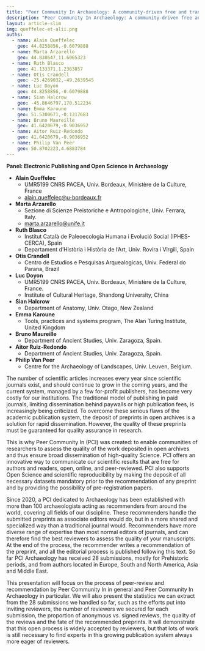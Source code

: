 ```yaml
---
title: "Peer Community In Archaeology: A community-driven free and transparent system for preprints peer-reviewing"
description: "Peer Community In Archaeology: A community-driven free and transparent system for preprints peer-reviewing"
layout: article-slim
img: queffelec-et-alii.png
auths:
  - name: Alain Queffelec
    geo: 44.8258856,-0.6079888
  - name: Marta Arzarello
    geo: 44.838647,11.6065323
  - name: Ruth Blasco
    geo: 41.133371,1.2363857
  - name: Otis Crandell
    geo: -25.4269032,-49.2639545
  - name: Luc Doyon
    geo: 44.8258856,-0.6079888
  - name: Sian Halcrow
    geo: -45.8646797,170.512234
  - name: Emma Karoune
    geo: 51.5300671,-0.1317683
  - name: Bruno Maureille
    geo: 41.6420679,-0.9036952
  - name: Aitor Ruiz-Redondo
    geo: 41.6420679,-0.9036952
  - name: Philip Van Peer
    geo: 50.8702223,4.6883784
---
```


**Panel: Electronic Publishing and Open Science in Archaeology**

- **Alain Queffelec**
  - UMR5199 CNRS PACEA, Univ. Bordeaux, Ministère de la Culture, France
  - [alain.queffelec@u-bordeaux.fr](mailto:alain.queffelec@u-bordeaux.fr)
- **Marta Arzarello**
  - Sezione di Scienze Preistoriche e Antropologiche, Univ. Ferrara, Italy.
  - [marta.arzarello@unife.it](mailto:marta.arzarello@unife.it)
- **Ruth Blasco**
  - Institut Català de Paleoecologia Humana i Evolució Social (IPHES-CERCA), Spain
  - Departament d’Història i Història de l’Art, Univ. Rovira i Virgili, Spain
- **Otis Crandell**
  - Centro de Estudios e Pesquisas Arquealogicas, Univ. Federal do Parana, Brazil
- **Luc Doyon**
  - UMR5199 CNRS PACEA, Univ. Bordeaux, Ministère de la Culture, France.
  - Institute of Cultural Heritage, Shandong University, China
- **Sian Halcrow**
  - Department of Anatomy, Univ. Otago, New Zealand
- **Emma Karoune**
  - Tools, practices and systems program, The Alan Turing Institute, United Kingdom 
- **Bruno Maureille**
  - Department of Ancient Studies, Univ. Zaragoza, Spain.
- **Aitor Ruiz-Redondo**
  - Department of Ancient Studies, Univ. Zaragoza, Spain.
- **Philip Van Peer**
  - Centre for the Archaeology of Landscapes, Univ. Leuven, Belgium.
  
The number of scientific articles increases every year since scientific journals exist, and should continue to grow in the coming years, and the current system, managed by a few for-profit publishers, has become very costly for our institutions. The traditional model of publishing in paid journals, limiting dissemination behind paywalls or high publication fees, is increasingly being criticized. To overcome these serious flaws of the academic publication system, the deposit of preprints in open archives is a solution for rapid dissemination. However, the quality of these preprints must be guaranteed for quality assurance in research.

This is why Peer Community In (PCI) was created: to enable communities of researchers to assess the quality of the work deposited in open archives and thus ensure broad dissemination of high-quality Science. PCI offers an innovative way to communicate our scientific results that are free for authors and readers, open, online, and peer-reviewed. PCI also supports Open Science and scientific reproducibility by making the deposit of all necessary datasets mandatory prior to the recommendation of any preprint and by providing the possibility of pre-registration papers.

Since 2020, a PCI dedicated to Archaeology has been established with more than 100 archaeologists acting as recommenders from around the world, covering all fields of our discipline. These recommenders handle the submitted preprints as associate editors would do, but in a more shared and specialized way than a traditional journal would. Recommenders have more diverse range of expertise than most normal editors of journals, and can therefore find the best reviewers to assess the quality of your manuscripts. At the end of the process, the recommender writes a recommendation of the preprint, and all the editorial process is published following this text. So far PCI Archaeology has received 28 submissions, mostly for Prehistoric periods, and from authors located in Europe, South and North America, Asia and Middle East. 

This presentation will focus on the process of peer-review and recommendation by Peer Community In in general and Peer Community In Archaeology in particular. We will also present the statistics we can extract from the 28 submissions we handled so far, such as the efforts put into inviting reviewers, the number of reviewers we secured for each submission, the proportion of anonymous vs. signed reviews, the quality of the reviews and the fate of the recommended preprints. It will demonstrate that this open process is widely accepted by reviewers, but that lots of work is still necessary to find experts in this growing publication system always more eager of reviewers.
